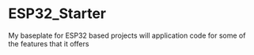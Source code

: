 # ESP32_Starter
My baseplate for ESP32 based projects will application code for some of the features that it offers
